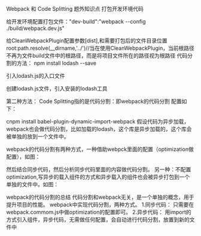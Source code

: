 Webpack 和 Code Splitting
题外知识点
打包开发环境代码

给开发环境配置打包文件："dev-build":"webpack --config ./build/webpack.dev.js"

给CleanWebpackPlugin配置参数[dist],和需要打包后的文件目录位置
root:path.resolve(__dirname,'../')//当在使用CleanWebpackPlugin，当前根路径不再为文件build文件中的根路径，而是将项目文件所在的路径视为根路径
代码分割的方法：
npm install lodash --save

引入lodash.js的入口文件

创建lodash.js文件，引入安装的lodash工具

第二种方法：
Code Splitting指的是代码分割：即webpack的代码分割
配置如下：

 cnpm install babel-plugin-dynamic-import-webpack
假设代码为异步加载，webpack也会做代码分割，比如加载的lodash，这个库是异步加载的，这个库会被单独的放到一个文件中。

webpack的代码分割有两种方式，一种借助webpck里面的配置（optimization做配置），如图：

然后结合同步代码，然后分析同步代码里面的内容做代码分割。
另一种：不配置optimization,写异步的载入组件的方式和异步载入的组件也会被异步打包到一个单独的文件中。如图：

webpack的代码分割的总结
代码分割和webpack无关，是一个单独的概念，用于提升项目的性能。
webpack中实现代码分割，两种方式。
1.同步代码：
只需要在webpack.commom.js中做optimization的配置即可。
2.异步代码：
用import的方式引入组件，异步代码，无需做任何配置，会自动进行代码分割，放置到新的文件中